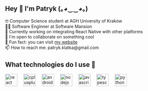 ## Hey 👋 I'm Patryk (｡◕‿‿◕｡)

<p align="left">🤓 Computer Science student at AGH University of Kraków<br>🧑‍💻 Software Enginner at Software Mansion<br>🤗 Currently working on integrating React Native with other platforms<br>👯 I'm open to collaborate on something cool<br>🎲 Fun fact: you can visit <a href="https://www.klatka.it" target="_blank" rel="noopener noreferrer">my website</a><br>📫 How to reach me: patryk.klatka@gmail.com</p>

## What technologies do I use 🤔

<div align="left">
  <img src="https://cdn.jsdelivr.net/gh/devicons/devicon/icons/react/react-original.svg" height="40" alt="react logo" />
  <img width="12" />
  <img src="https://cdn.jsdelivr.net/gh/devicons/devicon/icons/cplusplus/cplusplus-original.svg" height="40" alt="cplusplus logo"  />
  <img width="12" />
  <img src="https://cdn.jsdelivr.net/gh/devicons/devicon/icons/androidstudio/androidstudio-original.svg" height="40" alt="androidstudio logo"  />
  <img width="12" />
  <img src="https://cdn.jsdelivr.net/gh/devicons/devicon/icons/nodejs/nodejs-original.svg" height="40" alt="nodejs logo"  />
  <img width="12" />
  <img src="https://cdn.jsdelivr.net/gh/devicons/devicon/icons/javascript/javascript-original.svg" height="40" alt="javascript logo"  />
  <img width="12" />
  <img src="https://cdn.jsdelivr.net/gh/devicons/devicon/icons/typescript/typescript-original.svg" height="40" alt="typescript logo"  />
  <img width="12" />
  <img src="https://cdn.jsdelivr.net/gh/devicons/devicon/icons/python/python-original.svg" height="40" alt="python logo"  />
</div>
